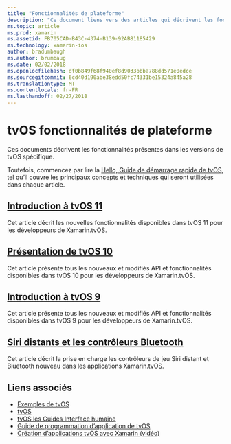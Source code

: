 ```yaml
---
title: "Fonctionnalités de plateforme"
description: "Ce document liens vers des articles qui décrivent les fonctionnalités incluses dans les différentes versions de tvOS."
ms.topic: article
ms.prod: xamarin
ms.assetid: FB705CAD-B43C-4374-B139-92AB81185429
ms.technology: xamarin-ios
author: bradumbaugh
ms.author: brumbaug
ms.date: 02/02/2018
ms.openlocfilehash: df0b849f68f940ef8d9033bbba788dd571e0edce
ms.sourcegitcommit: 6cd40d190abe38edd50fc74331be15324a845a28
ms.translationtype: MT
ms.contentlocale: fr-FR
ms.lasthandoff: 02/27/2018
---
```

# <a name="tvos-platform-features"></a>tvOS fonctionnalités de plateforme

Ces documents décrivent les fonctionnalités présentes dans les versions de tvOS spécifique.

Toutefois, commencez par lire la [Hello, Guide de démarrage rapide de tvOS](~/ios/tvos/get-started/hello-tvos.md), tel qu’il couvre les principaux concepts et techniques qui seront utilisées dans chaque article.

## <a name="introduction-to-tvos-11iostvosplatformintroduction-to-tvos11md"></a>[Introduction à tvOS 11](~/ios/tvos/platform/introduction-to-tvos11.md)

Cet article décrit les nouvelles fonctionnalités disponibles dans tvOS 11 pour les développeurs de Xamarin.tvOS.

## <a name="introduction-to-tvos-10iostvosplatformintroduction-to-tvos10indexmd"></a>[Présentation de tvOS 10](~/ios/tvos/platform/introduction-to-tvos10/index.md)

Cet article présente tous les nouveaux et modifiés API et fonctionnalités disponibles dans tvOS 10 pour les développeurs de Xamarin.tvOS.

## <a name="introduction-to-tvos-9iostvosplatformtvos9md"></a>[Introduction à tvOS 9](~/ios/tvos/platform/tvos9.md)

Cet article présente tous les nouveaux et modifiés API et fonctionnalités disponibles dans tvOS 9 pour les développeurs de Xamarin.tvOS.

## <a name="siri-remote-and-bluetooth-controllersiostvosplatformremote-bluetoothmd"></a>[Siri distants et les contrôleurs Bluetooth](~/ios/tvos/platform/remote-bluetooth.md)

Cet article décrit la prise en charge les contrôleurs de jeu Siri distant et Bluetooth nouveau dans les applications Xamarin.tvOS.



## <a name="related-links"></a>Liens associés

- [Exemples de tvOS](https://developer.xamarin.com/samples/tvos/all/)
- [tvOS](https://developer.apple.com/tvos/)
- [tvOS les Guides Interface humaine](https://developer.apple.com/tvos/human-interface-guidelines/)
- [Guide de programmation d’application de tvOS](https://developer.apple.com/library/prerelease/tvos/documentation/General/Conceptual/AppleTV_PG/)
- [Création d’applications tvOS avec Xamarin (vidéo)](https://university.xamarin.com/lightninglectures/tvos-with-xamarin)
